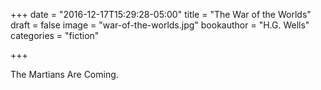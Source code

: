 +++
date = "2016-12-17T15:29:28-05:00"
title = "The War of the Worlds"
draft = false
image = "war-of-the-worlds.jpg"
bookauthor = "H.G. Wells"
categories = "fiction"

+++

The Martians Are Coming.

